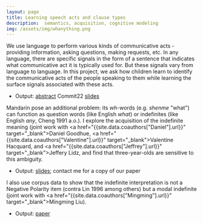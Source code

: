 ```yaml
---
layout: page
title: Learning speech acts and clause types
description:  semantics, acquisition, cognitive modeling
img: /assets/img/whanything.png
---
```


We use language to perform various kinds of communicative acts - providing information, asking questions, making requests, etc. In any language, there are specific signals in the form of a sentence that indicates what communicative act it is typically used for. But these signals vary from language to language. In this project, we ask how children learn to identify the communicative acts of the people speaking to them while learning the surface signals associated with these acts. 
- Output: [abstract](../assets/pdf/Questionhood_abstract_LSA.pdf) Commit22 [slides](../assets/pdf/YGHL-Commit22.pdf)

Mandarin pose an additional problem: its *wh*-words (e.g. *shenme* "what") can function as question words (like English *what*) or indefinites (like English *any*, Cheng 1991 a.o.). I explore the acquisition of the indefinite meaning (joint work with <a href="{{site.data.coauthors["Daniel"].url}}" target="_blank">Daniel Goodhue</a>, <a href="{{site.data.coauthors["Valentine"].url}}" target="_blank">Valentine Hacquard</a>, and <a href="{{site.data.coauthors["Jeffrey"].url}}" target="_blank">Jeffery Lidz</a>, and find that three-year-olds are sensitive to this ambiguity. 

- Output: [slides](../assets/pdf/WHanything_WCCFL.pdf); contact me for a copy of our paper

I also use corpus data to show that the indefinite interpretation is not a Negative Polarity item (contra Lin 1996 among others) but a modal indefinite (joint work with <a href="{{site.data.coauthors["Mingming"].url}}" target="_blank">Mingming Liu</a>).

- Output: [paper](../assets/pdf/LiuYang-2020SuB-whany.pdf)